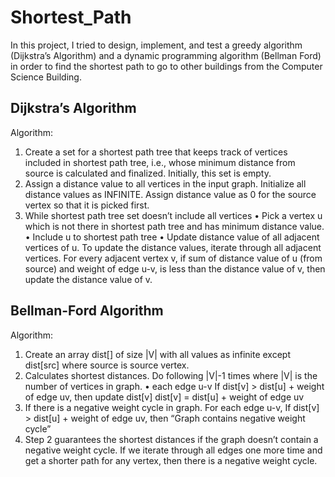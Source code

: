 # Shortest_Path
In this project, I tried to design, implement, and test a greedy algorithm (Dijkstra’s Algorithm) and
a dynamic programming algorithm (Bellman Ford) in order to find the shortest path to go to other buildings
from the Computer Science Building.

## Dijkstra’s Algorithm
Algorithm:
1. Create a set for a shortest path tree that keeps track of vertices included in shortest path tree, i.e., whose
minimum distance from source is calculated and finalized. Initially, this set is empty.
2. Assign a distance value to all vertices in the input graph. Initialize all distance values as INFINITE.
Assign distance value as 0 for the source vertex so that it is picked first.
3. While shortest path tree set doesn’t include all vertices
• Pick a vertex u which is not there in shortest path tree and has minimum distance value.
• Include u to shortest path tree
• Update distance value of all adjacent vertices of u. To update the distance values, iterate through
all adjacent vertices. For every adjacent vertex v, if sum of distance value of u (from source) and
weight of edge u-v, is less than the distance value of v, then update the distance value of v.

## Bellman-Ford Algorithm
Algorithm:
1. Create an array dist[] of size |V| with all values as infinite except dist[src] where source is source vertex.
2. Calculates shortest distances. Do following |V|-1 times where |V| is the number of vertices in graph.
• each edge u-v If dist[v] > dist[u] + weight of edge uv, then update dist[v] dist[v] = dist[u] + weight
of edge uv
3. If there is a negative weight cycle in graph. For each edge u-v,
If dist[v] > dist[u] + weight of edge uv, then “Graph contains negative weight cycle”
4. Step 2 guarantees the shortest distances if the graph doesn’t contain a negative weight cycle. If we iterate
through all edges one more time and get a shorter path for any vertex, then there is a negative weight
cycle.
